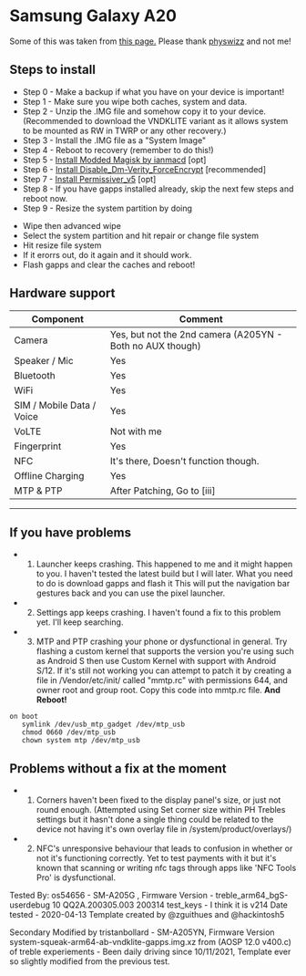 # Samsung Galaxy A20

Some of this was taken from [this page.](https://forum.xda-developers.com/galaxy-a20/how-to/gsi-galaxy-a20-t3964546) Please thank [physwizz](https://forum.xda-developers.com/member.php?u=5440376) and not me!
## Steps to install
* Step 0 - Make a backup if what you have on your device is important!
* Step 1 - Make sure you wipe both caches, system and data.
* Step 2 - Unzip the .IMG file and somehow copy it to your device. (Recommended to download the VNDKLITE variant as it allows system to be mounted as RW in TWRP or any other recovery.)
* Step 3 - Install the .IMG file as a "System Image"
* Step 4 - Reboot to recovery (remember to do this!)
* Step 5 - [Install Modded Magisk by ianmacd](https://forum.xda-developers.com/attachment.php?attachmentid=4850993&d=1571653427) [opt]
* Step 6 - [Install Disable_Dm-Verity_ForceEncrypt](https://forum.xda-developers.com/attachment.php?attachmentid=4850995&d=1571653427) [recommended]
* Step 7 - [Install Permissiver_v5](https://forum.xda-developers.com/attachment.php?attachmentid=4850997&d=1571653427) [opt]
* Step 8 - If you have gapps installed already, skip the next few steps and reboot now.
* Step 9 - Resize the system partition by doing
- Wipe then advanced wipe
- Select the system partition and hit repair or change file system
- Hit resize file system
- If it erorrs out, do it again and it should work.
- Flash gapps and clear the caches and reboot!


## Hardware support

| Component                 |      Comment                                              |
|---------------------------|-----------------------------------------------------------|
| Camera                    | Yes, but not the 2nd camera (A205YN - Both no AUX though) |
| Speaker / Mic             | Yes                                                       |
| Bluetooth                 | Yes                                                       | 
| WiFi                      | Yes                                                       |
| SIM / Mobile Data / Voice | Yes                                                       |
| VoLTE                     | Not with me                                               |
| Fingerprint               | Yes                                                       |
| NFC                       | It's there, Doesn't function though.                      |
| Offline Charging          | Yes                                                       |
| MTP & PTP                 | After Patching, Go to [iii]                               |
---
## If you have problems
* 1. Launcher keeps crashing.
This happened to me and it might happen to you. I haven't tested the latest build but I will later. What you need to do is download gapps and flash it This will put the navigation bar gestures back and you can use the pixel launcher.
* 2. Settings app keeps crashing.
I haven't found a fix to this problem yet. I'll keep searching.
* 3. MTP and PTP crashing your phone or dysfunctional in general.
Try flashing a custom kernel that supports the version you're using such as Android S then use Custom Kernel with support with Android S/12. If it's still not working you can attempt to patch it by creating a file in /Vendor/etc/init/ called "mmtp.rc" with permissions 644, and owner root and group root. Copy this code into mmtp.rc file. **And Reboot!**
```
on boot
   symlink /dev/usb_mtp_gadget /dev/mtp_usb
   chmod 0660 /dev/mtp_usb
   chown system mtp /dev/mtp_usb
```
## Problems without a fix at the moment
* 1. Corners haven't been fixed to the display panel's size, or just not round enough. (Attempted using Set corner size within PH Trebles settings but it hasn't done a single thing could be related to the device not having it's own overlay file in /system/product/overlays/)
* 2. NFC's unresponsive behaviour that leads to confusion in whether or not it's functioning correctly. Yet to test payments with it but it's known that scanning or writing nfc tags through apps like 'NFC Tools Pro' is dysfunctional.

Tested By: os54656 - SM-A205G , Firmware Version - treble_arm64_bgS-userdebug 10 QQ2A.200305.003 200314 test_keys - I think it is v214 Date tested - 2020-04-13 Template created by @zguithues and @hackintosh5

Secondary Modified by tristanbollard - SM-A205YN, Firmware Version system-squeak-arm64-ab-vndklite-gapps.img.xz from (AOSP 12.0 v400.c) of treble experiements - Been daily driving since 10/11/2021, Template ever so slightly modified from the previous test.